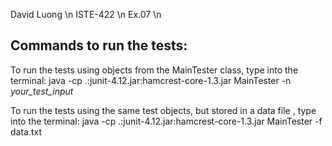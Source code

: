 David Luong \n
ISTE-422 \n 
Ex.07 \n

## Commands to run the tests:

To run the tests using objects from the MainTester class, type into the terminal:
    java -cp .:junit-4.12.jar:hamcrest-core-1.3.jar MainTester -n *your_test_input*

To run the tests using the same test objects, but stored in a data file , type into the terminal:
    java -cp .:junit-4.12.jar:hamcrest-core-1.3.jar MainTester -f data.txt

